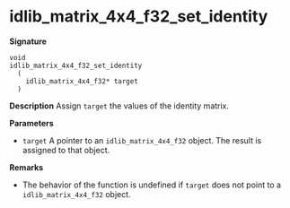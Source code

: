 # idlib_matrix_4x4_f32_set_identity

**Signature**
```
void
idlib_matrix_4x4_f32_set_identity
  (
    idlib_matrix_4x4_f32* target
  )
```

**Description**
Assign `target` the values of the identity matrix.

**Parameters**
- `target` A pointer to an `idlib_matrix_4x4_f32` object. The result is assigned to that object.

**Remarks**
- The behavior of the function is undefined if `target` does not point to a `idlib_matrix_4x4_f32` object.
